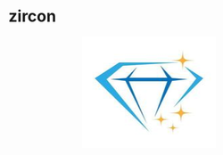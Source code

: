 # zircon


<div align="center">
<img src=docs/source/image/zircon_icon.png width=240 height=200 />
</div>
